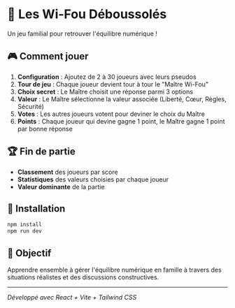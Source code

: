 # 👻 Les Wi-Fou Déboussolés

Un jeu familial pour retrouver l'équilibre numérique !

## 🎮 Comment jouer

1. **Configuration** : Ajoutez de 2 à 30 joueurs avec leurs pseudos
2. **Tour de jeu** : Chaque joueur devient tour à tour le "Maître Wi-Fou"
3. **Choix secret** : Le Maître choisit une réponse parmi 3 options
4. **Valeur** : Le Maître sélectionne la valeur associée (Liberté, Cœur, Règles, Sécurité)
5. **Votes** : Les autres joueurs votent pour deviner le choix du Maître
6. **Points** : Chaque joueur qui devine gagne 1 point, le Maître gagne 1 point par bonne réponse

## 🏆 Fin de partie

- **Classement** des joueurs par score
- **Statistiques** des valeurs choisies par chaque joueur
- **Valeur dominante** de la partie

## 🚀 Installation

```bash
npm install
npm run dev
```

## 🎯 Objectif

Apprendre ensemble à gérer l'équilibre numérique en famille à travers des situations réalistes et des discussions constructives.

---

*Développé avec React + Vite + Tailwind CSS*
